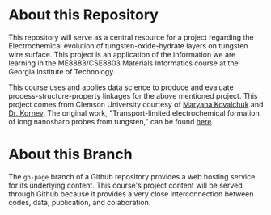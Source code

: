 # About this Repository

This repository will serve as a central resource for a project regarding the Electrochemical evolution of tungsten-oxide-hydrate layers on tungsten wire surface. This project is an application of the information we are learning in the ME8883/CSE8803 Materials Informatics course at the Georgia Institute of Technology.

This course uses and applies data science to produce and evaluate process-structure-property linkages for the above mentioned project. This project comes from Clemson University courtesy of [Maryana Kovalchuk](http://www.clemson.edu/ces/kornevlab/people.html) and [Dr. Kornev](http://www.clemson.edu/mse/people/bios/Kornev.htm). The original work, "Transport-limited electrochemical formation of long nanosharp probes from tungsten," can be found [here](http://www.ncbi.nlm.nih.gov/pubmed/239248920).

# About this Branch

The ``gh-page`` branch of a Github repository provides a web hosting service for its underlying content. This course's project content will be served through Github because it provides a very close interconnection between codes, data, publication, and colaboration.




